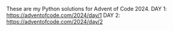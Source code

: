 These are my Python solutions for Advent of Code 2024.
DAY 1: https://adventofcode.com/2024/day/1
DAY 2: https://adventofcode.com/2024/day/2
